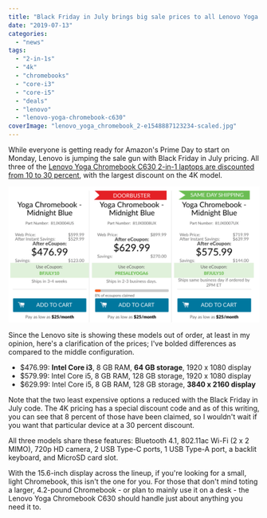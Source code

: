 ```yaml
---
title: "Black Friday in July brings big sale prices to all Lenovo Yoga Chromebook C630 models"
date: "2019-07-13"
categories: 
  - "news"
tags: 
  - "2-in-1s"
  - "4k"
  - "chromebooks"
  - "core-i3"
  - "core-i5"
  - "deals"
  - "lenovo"
  - "lenovo-yoga-chromebook-c630"
coverImage: "lenovo_yoga_chromebook_2-e1548887123234-scaled.jpg"
---
```


While everyone is getting ready for Amazon's Prime Day to start on Monday, Lenovo is jumping the sale gun with Black Friday in July pricing. All three of the [Lenovo Yoga Chromebook C630 2-in-1 laptops are discounted from 10 to 30 percent](https://www.lenovo.com/us/en/laptops/lenovo/lenovo-n-series/Yoga-Chromebook/p/88YGCC61096), with the largest discount on the 4K model.

[![](images/Screenshot-2019-07-13-at-12.32.01-PM-1024x555.png)](https://www.lenovo.com/us/en/laptops/lenovo/lenovo-n-series/Yoga-Chromebook/p/88YGCC61096)

Since the Lenovo site is showing these models out of order, at least in my opinion, here's a clarification of the prices; I've bolded differences as compared to the middle configuration.

- $476.99: **Intel Core i3**, 8 GB RAM, **64 GB storage**, 1920 x 1080 display
- $579.99: Intel Core i5, 8 GB RAM, 128 GB storage, 1920 x 1080 display
- $629.99: Intel Core i5, 8 GB RAM, 128 GB storage, **3840 x 2160 display**

Note that the two least expensive options a reduced with the Black Friday in July code. The 4K pricing has a special discount code and as of this writing, you can see that 8 percent of those have been claimed, so I wouldn't wait if you want that particular device at a 30 percent discount.

All three models share these features: Bluetooth 4.1, 802.11ac Wi-Fi (2 x 2 MIMO), 720p HD camera, 2 USB Type-C ports, 1 USB Type-A port, a backlit keyboard, and MicroSD card slot.

With the 15.6-inch display across the lineup, if you're looking for a small, light Chromebook, this isn't the one for you. For those that don't mind toting a larger, 4.2-pound Chromebook - or plan to mainly use it on a desk - the Lenovo Yoga Chromebook C630 should handle just about anything you need it to.
